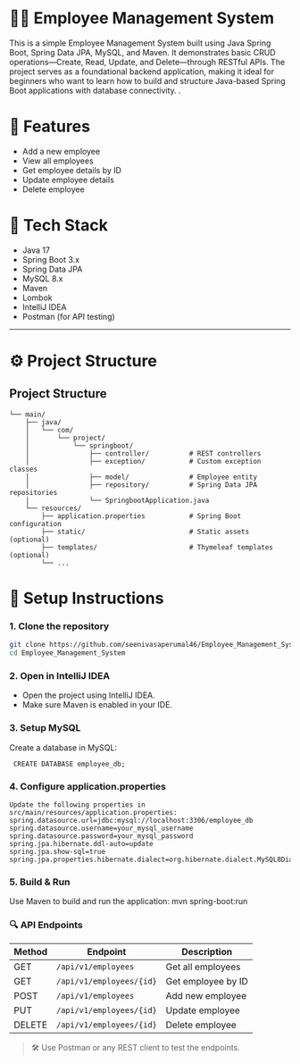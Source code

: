 # 🧑‍💼 Employee Management System

This is a simple Employee Management System built using Java Spring Boot, Spring Data JPA, MySQL, and Maven. It demonstrates basic CRUD operations—Create, Read, Update, and Delete—through RESTful APIs. The project serves as a foundational backend application, making it ideal for beginners who want to learn how to build and structure Java-based Spring Boot applications with database connectivity.
.

# 🚀 Features

- Add a new employee
- View all employees
- Get employee details by ID
- Update employee details
- Delete employee

# 🧱 Tech Stack

- Java 17
- Spring Boot 3.x
- Spring Data JPA
- MySQL 8.x
- Maven
- Lombok
- IntelliJ IDEA
- Postman (for API testing)

---

# ⚙️ Project Structure

## Project Structure

``` src/
└── main/
    ├── java/
    │   └── com/
    │       └── project/
    │           └── springboot/
    │               ├── controller/          # REST controllers
    │               ├── exception/           # Custom exception classes
    │               ├── model/               # Employee entity
    │               ├── repository/          # Spring Data JPA repositories
    │               └── SpringbootApplication.java
    └── resources/
        ├── application.properties           # Spring Boot configuration
        ├── static/                          # Static assets (optional)
        ├── templates/                       # Thymeleaf templates (optional)
        └── ...
``` 
# 🔧 Setup Instructions

### 1. Clone the repository
```bash
git clone https://github.com/seenivasaperumal46/Employee_Management_System.git
cd Employee_Management_System
``` 

### 2. Open in IntelliJ IDEA
 - Open the project using IntelliJ IDEA.
 - Make sure Maven is enabled in your IDE.

### 3. Setup MySQL
Create a database in MySQL:

``` CREATE DATABASE employee_db;``` 

### 4. Configure application.properties
``` 
Update the following properties in src/main/resources/application.properties:
spring.datasource.url=jdbc:mysql://localhost:3306/employee_db
spring.datasource.username=your_mysql_username
spring.datasource.password=your_mysql_password
spring.jpa.hibernate.ddl-auto=update
spring.jpa.show-sql=true
spring.jpa.properties.hibernate.dialect=org.hibernate.dialect.MySQL8Dialect
``` 

### 5. Build & Run
Use Maven to build and run the application:
mvn spring-boot:run

### 🔍 API Endpoints

| Method | Endpoint                    | Description          |
|--------|-----------------------------|----------------------|
| GET    | `/api/v1/employees`         | Get all employees    |
| GET    | `/api/v1/employees/{id}`    | Get employee by ID   |
| POST   | `/api/v1/employees`         | Add new employee     |
| PUT    | `/api/v1/employees/{id}`    | Update employee      |
| DELETE | `/api/v1/employees/{id}`    | Delete employee      |

> 🛠️ Use Postman or any REST client to test the endpoints.
